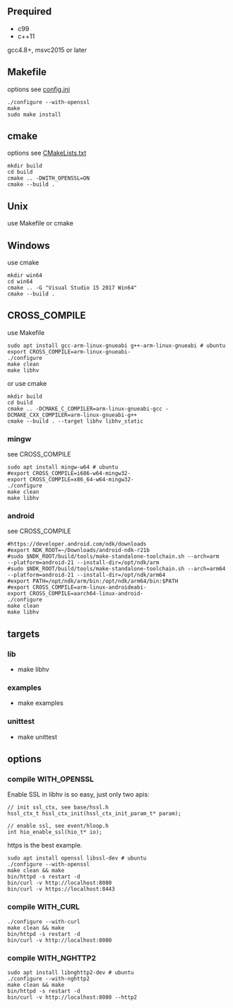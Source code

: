 ## Prequired

- c99
- c++11

gcc4.8+, msvc2015 or later

## Makefile
options see [config.ini](config.ini)
```
./configure --with-openssl
make
sudo make install
```

## cmake
options see [CMakeLists.txt](CMakeLists.txt)
```
mkdir build
cd build
cmake .. -DWITH_OPENSSL=ON
cmake --build .
```

## Unix
use Makefile or cmake

## Windows
use cmake
```
mkdir win64
cd win64
cmake .. -G "Visual Studio 15 2017 Win64"
cmake --build .
```

## CROSS_COMPILE
use Makefile
```
sudo apt install gcc-arm-linux-gnueabi g++-arm-linux-gnueabi # ubuntu
export CROSS_COMPILE=arm-linux-gnueabi-
./configure
make clean
make libhv
```
or use cmake
```
mkdir build
cd build
cmake .. -DCMAKE_C_COMPILER=arm-linux-gnueabi-gcc -DCMAKE_CXX_COMPILER=arm-linux-gnueabi-g++
cmake --build . --target libhv libhv_static
```

### mingw
see CROSS_COMPILE
```
sudo apt install mingw-w64 # ubuntu
#export CROSS_COMPILE=i686-w64-mingw32-
export CROSS_COMPILE=x86_64-w64-mingw32-
./configure
make clean
make libhv
```

### android
see CROSS_COMPILE
```
#https://developer.android.com/ndk/downloads
#export NDK_ROOT=~/Downloads/android-ndk-r21b
#sudo $NDK_ROOT/build/tools/make-standalone-toolchain.sh --arch=arm   --platform=android-21 --install-dir=/opt/ndk/arm
#sudo $NDK_ROOT/build/tools/make-standalone-toolchain.sh --arch=arm64 --platform=android-21 --install-dir=/opt/ndk/arm64
#export PATH=/opt/ndk/arm/bin:/opt/ndk/arm64/bin:$PATH
#export CROSS_COMPILE=arm-linux-androideabi-
export CROSS_COMPILE=aarch64-linux-android-
./configure
make clean
make libhv
```

## targets

### lib
- make libhv

### examples
- make examples

### unittest
- make unittest

## options

### compile WITH_OPENSSL
Enable SSL in libhv is so easy, just only two apis:
```
// init ssl_ctx, see base/hssl.h
hssl_ctx_t hssl_ctx_init(hssl_ctx_init_param_t* param);

// enable ssl, see event/hloop.h
int hio_enable_ssl(hio_t* io);
```

https is the best example.
```
sudo apt install openssl libssl-dev # ubuntu
./configure --with-openssl
make clean && make
bin/httpd -s restart -d
bin/curl -v http://localhost:8080
bin/curl -v https://localhost:8443
```

### compile WITH_CURL
```
./configure --with-curl
make clean && make
bin/httpd -s restart -d
bin/curl -v http://localhost:8080
```

### compile WITH_NGHTTP2
```
sudo apt install libnghttp2-dev # ubuntu
./configure --with-nghttp2
make clean && make
bin/httpd -s restart -d
bin/curl -v http://localhost:8080 --http2
```
